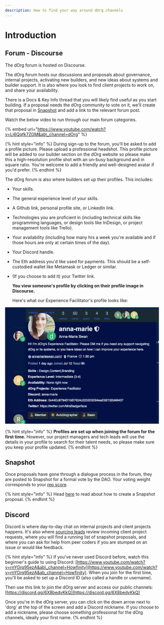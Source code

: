 ```yaml
---
description: How to find your way around dOrg channels
---
```


# Introduction

## Forum - Discourse

The dOrg forum is hosted on Discourse.

The dOrg forum hosts our discussions and proposals about governance, internal projects, activating new builders, and new ideas about systems and builder support. It is also where you look to find client projects to work on, and share your availability. 

There is a Docs & Key Info thread that you will likely find useful as you start building. If a proposal needs the dOrg community to vote on it, we'll create that proposal in [Snapshot](https://snapshot.org/#/dorg.eth) and add a link to the relevant forum post.

Watch the below video to run through our main forum categories.

{% embed url="https://www.youtube.com/watch?v=Lj6Qqfk7ZGM&ab\_channel=dOrg" %}



{% hint style="info" %}
During sign-up to the forum, you'll be asked to add a profile picture. Please upload a professional headshot. This profile picture will be added to our builder section on the dOrg website so please make this a high-resolution profile shot with an un-busy background and in square ratio. You're welcome to add a friendly and well-designed avatar if you'd prefer.
{% endhint %}

The dOrg forum is also where builders set up their profiles. This includes:

* Your skills.
* The general experience level of your skills.
* A Github link, personal profile site, or LinkedIn link.
* Technologies you are proficient in \(including technical skills like programming languages, or design tools like InDesign, or project management tools like Trello\).
* Your availability \(including how many hrs a week you're available and if those hours are only at certain times of the day\).
* Your Discord handle.
* The Eth address you'd like used for payments. This should be a self-custodied wallet like Metamask or Ledger or similar.
* \(If you choose to add it\) your Twitter link.  
  
  **You view someone's profile by clicking on their profile image in Discourse.**

  
  Here's what our Experience Facilitator's profile looks like:

![](../.gitbook/assets/screen-shot-2021-09-01-at-13.30.43.png)

{% hint style="info" %}
**Profiles are set up when joining the forum for the first time.** However, our project managers and tech leads will use the details in your profile to search for their talent needs, so please make sure you keep your profile updated.
{% endhint %}

## Snapshot

Once proposals have gone through a dialogue process in the forum, they are posted to Snapshot for a formal vote by the DAO. Your voting weight corresponds to your [rep score](https://docs.dorg.tech/governance/rep-and-tokens). 

{% hint style="info" %}
Head [here](https://app.gitbook.com/@dorg/s/-/governance/rep-and-tokens) to read about how to create a Snapshot proposal.
{% endhint %}

## Discord

Discord is where day-to-day chat on internal projects and client projects happens. It's also where [sourcing leads](https://docs.dorg.tech/workflows/sourcing) review incoming client project requests, where you will find a running list of snapshot proposals, and where you can ask for help from peer coders if you are stumped on an issue or would like feedback.

{% hint style="info" %}
If you've never used Discord before, watch this beginner's guide to using Discord: [https://www.youtube.com/watch?v=rnYGrq95ezA&ab\_channel=Howfinity](https://www.youtube.com/watch?v=rnYGrq95ezA&ab_channel=Howfinity). When you join for the first time, you'll be asked to set up a Discord ID \(also called a handle or username\).

Then use this link to join the dOrg server and access our public channels: [https://discord.gg/6X8bedvKkQ](https://discord.gg/6X8bedvKkQ)

Once you're in the dOrg server, you can click on the down arrow next to 'dorg' at the top of the screen and add a Discord nickname. If you choose to add a nickname, please choose something professional for the dOrg channels, ideally your first name.
{% endhint %}

 


